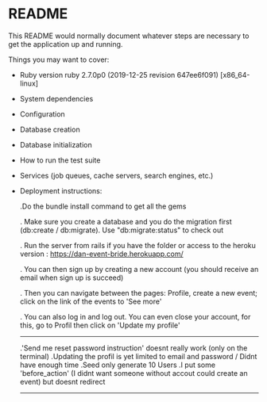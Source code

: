 # README

This README would normally document whatever steps are necessary to get the
application up and running.

Things you may want to cover:

* Ruby version
	ruby 2.7.0p0 (2019-12-25 revision 647ee6f091) [x86_64-linux]

* System dependencies

* Configuration

* Database creation

* Database initialization

* How to run the test suite

* Services (job queues, cache servers, search engines, etc.)

* Deployment instructions:

     .Do the bundle install command to get all the gems

	 . Make sure you create a database and you do the migration first (db:create / db:migrate). 
	 	Use "db:migrate:status" to check out

	 . Run the server from rails if you have the folder or access to the heroku version :  https://dan-event-bride.herokuapp.com/

	 . You can then sign up by creating a new account (you should receive an email when sign up is succeed)

	 . Then you can navigate between the pages: Profile,  create a new event; click on the link of the events to 'See more'

	 . You can also log in and log out. You can even close your account, for this, go to Profil then click on 'Update my profile'


    _________________________________________________________

	 .'Send me reset password instruction' doesnt really work (only on the terminal)
	 .Updating the profil is yet limited to email and password / Didnt have enough time
	 .Seed only generate 10 Users
	 .I put some 'before_action' (I didnt want someone without accout could create an event) but doesnt redirect
	_________________________________________________________
